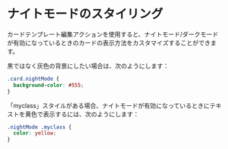 # ナイトモードのスタイリング

カードテンプレート編集アクションを使用すると、ナイトモード/ダークモードが有効になっているときのカードの表示方法をカスタマイズすることができます。

黒ではなく灰色の背景にしたい場合は、次のようにします：

```css
.card.nightMode {
  background-color: #555;
}
```

「myclass」スタイルがある場合、ナイトモードが有効になっているときにテキストを黄色で表示するには、次のようにします：

```css
.nightMode .myclass {
  color: yellow;
}
```

